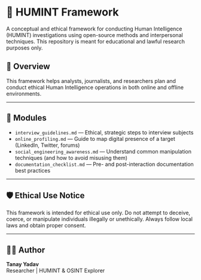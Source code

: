 # 🧠 HUMINT Framework

A conceptual and ethical framework for conducting Human Intelligence (HUMINT) investigations using open-source methods and interpersonal techniques. This repository is meant for educational and lawful research purposes only.

## 📘 Overview

This framework helps analysts, journalists, and researchers plan and conduct ethical Human Intelligence operations in both online and offline environments.

---

## 🧩 Modules

- `interview_guidelines.md` — Ethical, strategic steps to interview subjects
- `online_profiling.md` — Guide to map digital presence of a target (LinkedIn, Twitter, forums)
- `social_engineering_awareness.md` — Understand common manipulation techniques (and how to avoid misusing them)
- `documentation_checklist.md` — Pre- and post-interaction documentation best practices

---

## 🛡️ Ethical Use Notice

This framework is intended for ethical use only. Do not attempt to deceive, coerce, or manipulate individuals illegally or unethically. Always follow local laws and obtain proper consent.

---

## 🧑‍💻 Author

**Tanay Yadav**  
Researcher | HUMINT & OSINT Explorer  
